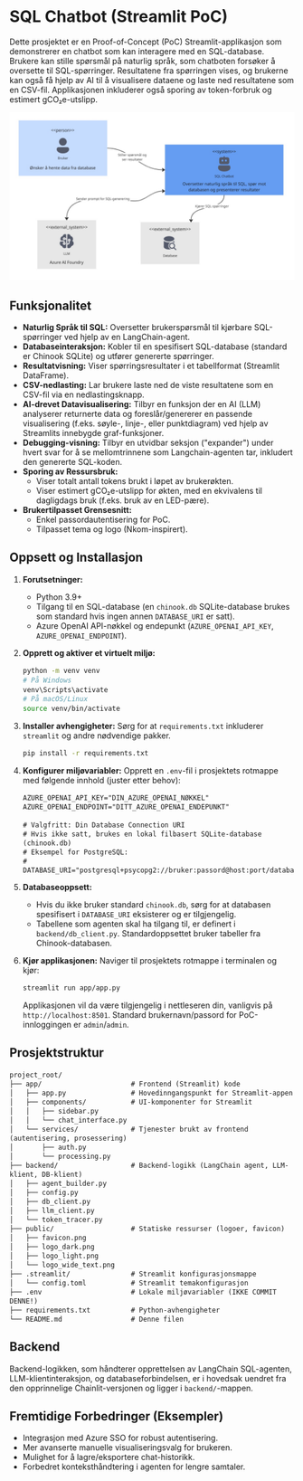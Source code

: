 # SQL Chatbot (Streamlit PoC)

Dette prosjektet er en Proof-of-Concept (PoC) Streamlit-applikasjon som demonstrerer en chatbot som kan interagere med en SQL-database. Brukere kan stille spørsmål på naturlig språk, som chatboten forsøker å oversette til SQL-spørringer. Resultatene fra spørringen vises, og brukerne kan også få hjelp av AI til å visualisere dataene og laste ned resultatene som en CSV-fil. Applikasjonen inkluderer også sporing av token-forbruk og estimert gCO₂e-utslipp.

<img src="images/system_context_diagram.jpg" alt="System Diagram" title="System context overview" width="900">

## Funksjonalitet

* **Naturlig Språk til SQL:** Oversetter brukerspørsmål til kjørbare SQL-spørringer ved hjelp av en LangChain-agent.
* **Databaseinteraksjon:** Kobler til en spesifisert SQL-database (standard er Chinook SQLite) og utfører genererte spørringer.
* **Resultatvisning:** Viser spørringsresultater i et tabellformat (Streamlit DataFrame).
* **CSV-nedlasting:** Lar brukere laste ned de viste resultatene som en CSV-fil via en nedlastingsknapp.
* **AI-drevet Datavisualisering:** Tilbyr en funksjon der en AI (LLM) analyserer returnerte data og foreslår/genererer en passende visualisering (f.eks. søyle-, linje-, eller punktdiagram) ved hjelp av Streamlits innebygde graf-funksjoner.
* **Debugging-visning:** Tilbyr en utvidbar seksjon ("expander") under hvert svar for å se mellomtrinnene som Langchain-agenten tar, inkludert den genererte SQL-koden.
* **Sporing av Ressursbruk:**
    * Viser totalt antall tokens brukt i løpet av brukerøkten.
    * Viser estimert gCO₂e-utslipp for økten, med en ekvivalens til dagligdags bruk (f.eks. bruk av en LED-pære).
* **Brukertilpasset Grensesnitt:**
    * Enkel passordautentisering for PoC.
    * Tilpasset tema og logo (Nkom-inspirert).

## Oppsett og Installasjon

1.  **Forutsetninger:**
    * Python 3.9+
    * Tilgang til en SQL-database (en `chinook.db` SQLite-database brukes som standard hvis ingen annen `DATABASE_URI` er satt).
    * Azure OpenAI API-nøkkel og endepunkt (`AZURE_OPENAI_API_KEY`, `AZURE_OPENAI_ENDPOINT`).

2.  **Opprett og aktiver et virtuelt miljø:**
    ```bash
    python -m venv venv
    # På Windows
    venv\Scripts\activate
    # På macOS/Linux
    source venv/bin/activate
    ```

3.  **Installer avhengigheter:**
    Sørg for at `requirements.txt` inkluderer `streamlit` og andre nødvendige pakker.
    ```bash
    pip install -r requirements.txt
    ```

4.  **Konfigurer miljøvariabler:**
    Opprett en `.env`-fil i prosjektets rotmappe med følgende innhold (juster etter behov):
    ```dotenv
    AZURE_OPENAI_API_KEY="DIN_AZURE_OPENAI_NØKKEL"
    AZURE_OPENAI_ENDPOINT="DITT_AZURE_OPENAI_ENDEPUNKT"

    # Valgfritt: Din Database Connection URI
    # Hvis ikke satt, brukes en lokal filbasert SQLite-database (chinook.db)
    # Eksempel for PostgreSQL:
    # DATABASE_URI="postgresql+psycopg2://bruker:passord@host:port/database"
    ```

5.  **Databaseoppsett:**
    * Hvis du ikke bruker standard `chinook.db`, sørg for at databasen spesifisert i `DATABASE_URI` eksisterer og er tilgjengelig.
    * Tabellene som agenten skal ha tilgang til, er definert i `backend/db_client.py`. Standardoppsettet bruker tabeller fra Chinook-databasen.

6.  **Kjør applikasjonen:**
    Naviger til prosjektets rotmappe i terminalen og kjør:
    ```bash
    streamlit run app/app.py
    ```
    Applikasjonen vil da være tilgjengelig i nettleseren din, vanligvis på `http://localhost:8501`.
    Standard brukernavn/passord for PoC-innloggingen er `admin`/`admin`.

## Prosjektstruktur

    project_root/
    ├── app/                      # Frontend (Streamlit) kode
    │   ├── app.py                # Hovedinngangspunkt for Streamlit-appen
    │   ├── components/           # UI-komponenter for Streamlit
    │   │   ├── sidebar.py
    │   │   └── chat_interface.py
    │   └── services/             # Tjenester brukt av frontend (autentisering, prosessering)
    │       ├── auth.py
    │       └── processing.py
    ├── backend/                  # Backend-logikk (LangChain agent, LLM-klient, DB-klient)
    │   ├── agent_builder.py
    │   ├── config.py
    │   ├── db_client.py
    │   ├── llm_client.py
    │   └── token_tracer.py
    ├── public/                   # Statiske ressurser (logoer, favicon)
    │   ├── favicon.png
    │   ├── logo_dark.png
    │   ├── logo_light.png
    │   └── logo_wide_text.png
    ├── .streamlit/               # Streamlit konfigurasjonsmappe
    │   └── config.toml           # Streamlit temakonfigurasjon
    ├── .env                      # Lokale miljøvariabler (IKKE COMMIT DENNE!)
    ├── requirements.txt          # Python-avhengigheter
    └── README.md                 # Denne filen

## Backend

Backend-logikken, som håndterer opprettelsen av LangChain SQL-agenten, LLM-klientinteraksjon, og databaseforbindelsen, er i hovedsak uendret fra den opprinnelige Chainlit-versjonen og ligger i `backend/`-mappen.

## Fremtidige Forbedringer (Eksempler)

* Integrasjon med Azure SSO for robust autentisering.
* Mer avanserte manuelle visualiseringsvalg for brukeren.
* Mulighet for å lagre/eksportere chat-historikk.
* Forbedret konteksthåndtering i agenten for lengre samtaler.

